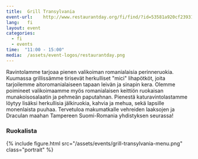 ```yaml
---
title:  Grill Transylvania
event-url:    http://www.restaurantday.org/fi/find/?id=53581a920cf239319d8aa46a
lang:   fi
layout: event
categories:
  - fi
  - events
time:  "11:00 - 15:00"
media:  /assets/event-logos/restaurantday.png
---
```


Ravintolamme tarjoaa pienen valikoiman romanialaisia perinneruokia. Kuumassa grillissämme tirisevät herkulliset "mici" lihapötköt, joita tarjoilemme aitoromanialaiseen tapaan leivän ja sinapin kera. Olemme poimineet valikoimaamme myös romanialaisen keittiön ruokaisan munakoisosalaatin ja pehmeän paputahnan. Pienestä katuravintolastamme löytyy lisäksi herkullisia jälkiruokia, kahvia ja mehua, sekä lapsille monenlaista puuhaa. Tervetuloa makumatkalle vehreiden laaksojen ja Draculan maahan Tampereen Suomi-Romania yhdistyksen seurassa!

### Ruokalista

{% include figure.html src="/assets/events/grill-transylvania-menu.png" class="portrait" %}